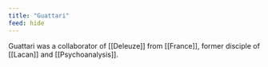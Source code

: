 ```yaml
---
title: "Guattari"
feed: hide
---
```


Guattari was a collaborator of [[Deleuze]] from [[France]], former disciple of [[Lacan]] and [[Psychoanalysis]]. 